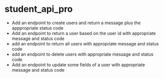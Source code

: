 # student_api_pro
- Add an endpoint to create users and return a message plus the apppropriate status code
- Add an endpoint to return a user based on the user id with appropriate message and status code
- add an endpoint to return all users with appropriate message and status code
- add an endpoint to delete users with appropriate message and status code
- Add an endpoint to update some fields of a user with appropriate message and status code
  
